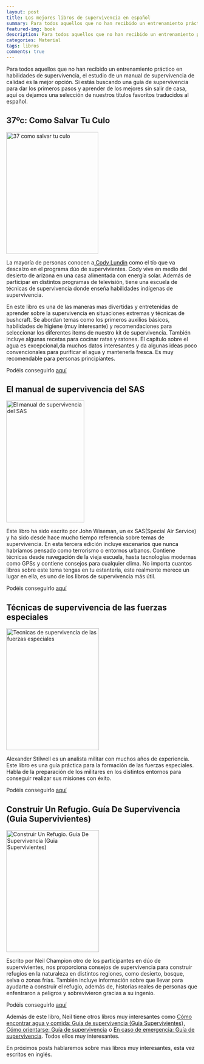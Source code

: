 ```yaml
---
layout: post
title: Los mejores libros de supervivencia en español
summary: Para todos aquellos que no han recibido un entrenamiento práctico en habilidades de supervivencia, el estudio de un manual de supervivencia de calidad es la mejor opción.
featured-img: book
description: Para todos aquellos que no han recibido un entrenamiento práctico en habilidades de supervivencia, el estudio de un manual de supervivencia de calidad es la mejor opción. Si estás buscando una guía para dar los primeros pasos, haz click para leer más
categories: Material
tags: libros
comments: true
---
```


<p>Para todos aquellos que no han recibido un entrenamiento práctico en habilidades de supervivencia, el estudio de un manual de supervivencia de calidad es la mejor opción. Si estás buscando una guía de supervivencia para dar los primeros pasos y aprender de los mejores sin salir de casa, aquí os dejamos una selección de nuestros títulos favoritos traducidos al español.</p>

<h2>37ºc: Como Salvar Tu Culo</h2>

<a href="https://www.amazon.es/gp/product/8498290015/ref=as_li_tl?ie=UTF8&camp=3638&creative=24630&creativeASIN=8498290015&linkCode=as2&tag=tdspvv-21&linkId=484d34a1d311d90a584d8117f4025865" imageanchor="1" ><img border="0" src="https://images-na.ssl-images-amazon.com/images/I/61wiB1BD68L._SX375_BO1,204,203,200_.jpg" width="242" height="320" data-original-width="377" data-original-height="499" alt="37 como salvar tu culo"  class="product-img"/></a>

<p>La mayoría de personas conocen a<a href="https://es.wikipedia.org/wiki/Cody_Lundin"> Cody Lundin</a> como el tío que va descalzo en el programa dúo de supervivientes. Cody vive en medio del desierto de arizona en una casa alimentada con energía solar. Además de participar en distintos programas de televisión, tiene una escuela de técnicas de supervivencia donde enseña habilidades indígenas de supervivencia.
</p>
<p> 
En este libro es una de las maneras mas divertidas y entretenidas de aprender sobre la supervivencia en situaciones extremas y técnicas de bushcraft. Se abordan temas como los primeros auxilios básicos, habilidades de higiene (muy interesante) y recomendaciones para seleccionar los diferentes items de nuestro kit de supervivencia. También incluye algunas recetas para cocinar ratas y ratones. El capítulo sobre el agua es excepcional,da muchos datos interesantes y da algunas ideas poco convencionales para purificar el agua y mantenerla fresca. Es muy recomendable para personas principiantes.</p>

<p>Podéis conseguirlo <a target="_blank" href="https://www.amazon.es/gp/product/8498290015/ref=as_li_tl?ie=UTF8&camp=3638&creative=24630&creativeASIN=8498290015&linkCode=as2&tag=tdspvv-21&linkId=484d34a1d311d90a584d8117f4025865">aquí</a><img src="//ir-es.amazon-adsystem.com/e/ir?t=todosupervi05-21&l=am2&o=30&a=8498290015" width="1" height="1" border="0" style="border:none !important; margin:0px !important;" /></p>


<h2>El manual de supervivencia del SAS</h2>

<a href="https://www.amazon.es/gp/product/8499106188/ref=as_li_tl?ie=UTF8&camp=3638&creative=24630&creativeASIN=8499106188&linkCode=as2&tag=tdspvv-21&linkId=dc3252ce8b55133d5846cb0c6ce252be" imageanchor="1" ><img border="0" src="https://images-na.ssl-images-amazon.com/images/I/51WGiiw8llL._SX317_BO1,204,203,200_.jpg" width="205" height="320" data-original-width="319" data-original-height="499" alt="El manual de supervivencia del SAS" class="product-img"/></a>

<p>Este libro ha sido escrito por John Wiseman, un ex SAS(Special Air Service) y ha sido desde hace mucho tiempo referencia sobre temas de supervivencia. En esta tercera edición incluye escenarios que nunca habríamos pensado como terrorismo o entornos urbanos. Contiene técnicas desde navegación de la vieja escuela, hasta tecnologías modernas como GPSs y contiene consejos  para cualquier clima. No importa cuantos libros sobre este tema tengas en tu estantería, este realmente merece un lugar en ella, es uno de los libros de supervivencia más útil.</p>

<p>Podéis conseguirlo <a target="_blank" href="https://www.amazon.es/gp/product/8499106188/ref=as_li_tl?ie=UTF8&camp=3638&creative=24630&creativeASIN=8499106188&linkCode=as2&tag=tdspvv-21&linkId=dc3252ce8b55133d5846cb0c6ce252be">aquí</a><img src="//ir-es.amazon-adsystem.com/e/ir?t=tdspvv-21&l=am2&o=30&a=8499106188" width="1" height="1" border="0" alt="" style="border:none !important; margin:0px !important;" /></p>

<h2>Técnicas de supervivencia de las fuerzas especiales</h2> 

<a href="https://www.amazon.es/gp/product/8499104959/ref=as_li_tl?ie=UTF8&camp=3638&creative=24630&creativeASIN=8499104959&linkCode=as2&tag=tdspvv-21&linkId=ab77c7dd7b62bba3f63586c1ca190de2" imageanchor="1" ><img border="0" src="https://images-na.ssl-images-amazon.com/images/I/51EYKvMxbKL._SX378_BO1,204,203,200_.jpg" width="244" height="320" data-original-width="380" data-original-height="499" alt="Tecnicas de supervivencia de las fuerzas especiales"  class="product-img" /></a>

<p>Alexander Stilwell es un analista militar con muchos años de experiencia. Este libro es una guía práctica para la formación de las fuerzas especiales. Habla de la preparación de los militares en los distintos entornos para conseguir realizar sus misiones con éxito.</p>

<p>Podéis conseguirlo <a target="_blank" href="https://www.amazon.es/gp/product/8499104959/ref=as_li_tl?ie=UTF8&camp=3638&creative=24630&creativeASIN=8499104959&linkCode=as2&tag=tdspvv-21&linkId=ab77c7dd7b62bba3f63586c1ca190de2">aquí</a><img src="//ir-es.amazon-adsystem.com/e/ir?t=tdspvv-21&l=am2&o=30&a=8499104959" width="1" height="1" border="0" alt="" style="border:none !important; margin:0px !important;" /></p>

<h2>Construir Un Refugio. Guía De Supervivencia (Guia Supervivientes)</h2>

<a href="https://www.amazon.es/gp/product/8415053258/ref=as_li_tl?ie=UTF8&camp=3638&creative=24630&creativeASIN=8415053258&linkCode=as2&tag=tdspvv-21&linkId=529854d12502dfec2cc08c6b8788dea9" imageanchor="1" ><img border="0" src="https://images-na.ssl-images-amazon.com/images/I/61IbXIL2oWL._SX381_BO1,204,203,200_.jpg" width="244" height="320" data-original-width="380" data-original-height="499" alt="Construir Un Refugio. Guía De Supervivencia (Guia Supervivientes)"  class="product-img" /></a>

<p>Escrito por Neil Champion otro de los participantes en dúo de supervivientes, nos proporciona consejos de supervivencia para construir refugios en la naturaleza en distintos regiones, como desierto, bosque, selva o zonas frías. También incluye información sobre que llevar para ayudarte a construir el refugio, además de, historias reales de personas que enfentraron a peligros  y sobrevivieron gracias a su ingenio.</p>

Podéis conseguirlo <a target="_blank" href="https://www.amazon.es/gp/product/8415053258/ref=as_li_tl?ie=UTF8&camp=3638&creative=24630&creativeASIN=8415053258&linkCode=as2&tag=tdspvv-21&linkId=529854d12502dfec2cc08c6b8788dea9">aquí</a><img src="//ir-es.amazon-adsystem.com/e/ir?t=tdspvv-21&l=am2&o=30&a=8415053258" width="1" height="1" border="0" alt="" style="border:none !important; margin:0px !important;" />

<p>
Además de este libro, Neil tiene otros libros muy interesantes como <a target="_blank" href="https://www.amazon.es/gp/product/8415053266/ref=as_li_tl?ie=UTF8&camp=3638&creative=24630&creativeASIN=8415053266&linkCode=as2&tag=tdspvv-21&linkId=a94612f36c4e624007111dfc2ffc77a5">Cómo encontrar agua y comida: Guía de supervivencia (Guia Supervivientes)</a><img src="//ir-es.amazon-adsystem.com/e/ir?t=tdspvv-21&l=am2&o=30&a=8415053266" width="1" height="1" border="0" alt="" style="border:none !important; margin:0px !important;" />, <a target="_blank" href="https://www.amazon.es/gp/product/8415053134/ref=as_li_tl?ie=UTF8&camp=3638&creative=24630&creativeASIN=8415053134&linkCode=as2&tag=tdspvv-21&linkId=80b78b7a19a1afcfe3fc04985c52192a">Cómo orientarse: Guía de supervivencia</a><img src="//ir-es.amazon-adsystem.com/e/ir?t=tdspvv-21&l=am2&o=30&a=8415053134" width="1" height="1" border="0" alt="" style="border:none !important; margin:0px !important;" /> o <a target="_blank" href="https://www.amazon.es/gp/product/8415053142/ref=as_li_tl?ie=UTF8&camp=3638&creative=24630&creativeASIN=8415053142&linkCode=as2&tag=tdspvv-21&linkId=605e0e42ec1af6f298edac8af3dc7ed5">En caso de emergencia: Guía de supervivencia</a><img src="//ir-es.amazon-adsystem.com/e/ir?t=tdspvv-21&l=am2&o=30&a=8415053142" width="1" height="1" border="0" alt="" style="border:none !important; margin:0px !important;" />. Todos ellos muy interesantes.
</p>

<p>En próximos posts hablaremos sobre mas libros muy interesantes, esta vez escritos en inglés.</p>

